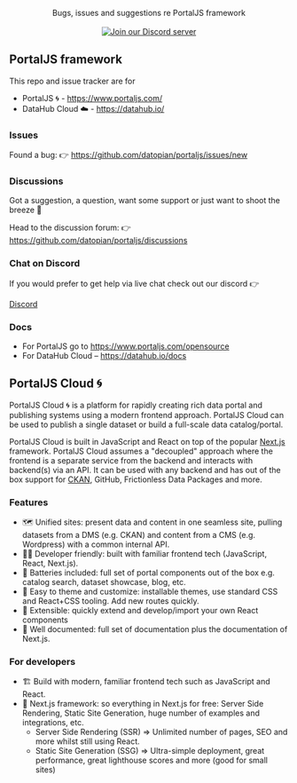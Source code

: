 <p align="center">
  Bugs, issues and suggestions re PortalJS framework
  <br />
  <br /><a href="https://discord.gg/krmj5HM6He"><img src="https://dcbadge.limes.pink/api/server/krmj5HM6He" alt="Join our Discord server"/></a>
</p>

## PortalJS framework

This repo and issue tracker are for

- PortalJS 🌀 - https://www.portaljs.com/
- DataHub Cloud ☁️ - https://datahub.io/

### Issues

Found a bug: 👉 https://github.com/datopian/portaljs/issues/new

### Discussions

Got a suggestion, a question, want some support or just want to shoot the breeze 🙂

Head to the discussion forum: 👉 https://github.com/datopian/portaljs/discussions

### Chat on Discord

If you would prefer to get help via live chat check out our discord 👉

[Discord](https://discord.gg/krmj5HM6He)

### Docs

- For PortalJS go to https://www.portaljs.com/opensource
- For DataHub Cloud – https://datahub.io/docs

## PortalJS Cloud 🌀

PortalJS Cloud 🌀 is a platform for rapidly creating rich data portal and publishing systems using a modern frontend approach. PortalJS Cloud can be used to publish a single dataset or build a full-scale data catalog/portal.

PortalJS Cloud is built in JavaScript and React on top of the popular [Next.js](https://nextjs.org) framework. PortalJS Cloud assumes a "decoupled" approach where the frontend is a separate service from the backend and interacts with backend(s) via an API. It can be used with any backend and has out of the box support for [CKAN](https://ckan.org/), GitHub, Frictionless Data Packages and more.

### Features

- 🗺️ Unified sites: present data and content in one seamless site, pulling datasets from a DMS (e.g. CKAN) and content from a CMS (e.g. Wordpress) with a common internal API.
- 👩‍💻 Developer friendly: built with familiar frontend tech (JavaScript, React, Next.js).
- 🔋 Batteries included: full set of portal components out of the box e.g. catalog search, dataset showcase, blog, etc.
- 🎨 Easy to theme and customize: installable themes, use standard CSS and React+CSS tooling. Add new routes quickly.
- 🧱 Extensible: quickly extend and develop/import your own React components
- 📝 Well documented: full set of documentation plus the documentation of Next.js.

### For developers

- 🏗 Build with modern, familiar frontend tech such as JavaScript and React.
- 🚀 Next.js framework: so everything in Next.js for free: Server Side Rendering, Static Site Generation, huge number of examples and integrations, etc.
  - Server Side Rendering (SSR) => Unlimited number of pages, SEO and more whilst still using React.
  - Static Site Generation (SSG) => Ultra-simple deployment, great performance, great lighthouse scores and more (good for small sites)
